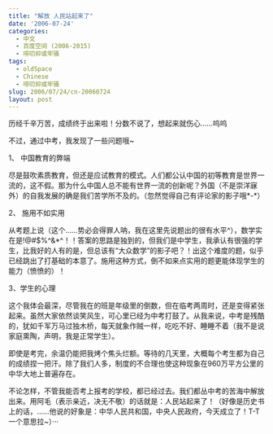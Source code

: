 ```yaml
---
title: "解放 人民站起来了"
date: '2006-07-24'
categories:
  - 中文
  - 百度空间 (2006-2015)
  - 唠叨抑或牢骚
tags:
  - oldSpace
  - Chinese
  - 唠叨抑或牢骚
slug: 2006/07/24/cn-20060724
layout: post
---
```

历经千辛万苦，成绩终于出来啦！分数不说了，想起来就伤心……呜呜

不过，通过中考，我发现了一些问题哦~

1、 中国教育的弊端

尽是鼓吹素质教育，但还是应试教育的模式。人们都公认中国的初等教育是世界一流的，这不假。那为什么中国人总不能有世界一流的创新呢？外国（不是崇洋寐外）的自我发展的确是我们苦学所不及的。（忽然觉得自己有评论家的影子哦*-*）

2、 施用不如实用

从考题上说（这个……势必会得罪人呐，我在这里先说题出的很有水平^），数学实在是!@#$%^&*^！！答案的思路是独到的，但我们是中学生，我承认有很强的学生，比我好的人有的是，但总该有“大众数学”的影子吧？！出这个难度的题，似乎已经跳出了打基础的本意了。施用这种方式，倒不如来点实用的题更能体现学生的能力（愤愤的）！

3、学生的心理

这个我体会最深，尽管我在的班是年级里的倒数，但在临考两周时，还是变得紧张起来。虽然大家依然谈笑风生，可心里已经为中考打鼓了。从我来说，中考是残酷的，犹如千军万马过独木桥，每天就象作贼一样，吃吃不好、睡睡不着（我不是说家庭熏陶，声明，我是正常学生）。

即使是考完，余温仍能把我烤个焦头烂额。等待的几天里，大概每个考生都为自己的成绩捏一把汗。除了我们人多，制度的不合理也使这种现象在960万平方公里的中华大地上普遍存在。

 

不论怎样，不管我能否考上报考的学校，都已经过去。我们都丛中考的苦海中解放出来。用阿毛（表示亲近，决无不敬）的话就是：人民站起来了！（好像是历史书上的话，……他说的好象是：中华人民共和国，中央人民政府，今天成立了！T-T 一个意思拉~）···
